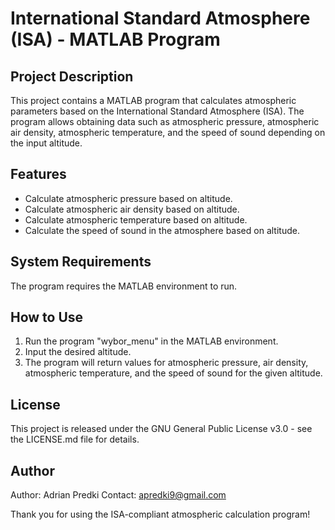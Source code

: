# International Standard Atmosphere (ISA) - MATLAB Program

## Project Description
This project contains a MATLAB program that calculates atmospheric parameters based on the International Standard Atmosphere (ISA). The program allows obtaining data such as atmospheric pressure, atmospheric air density, atmospheric temperature, and the speed of sound depending on the input altitude.

## Features
- Calculate atmospheric pressure based on altitude.
- Calculate atmospheric air density based on altitude.
- Calculate atmospheric temperature based on altitude.
- Calculate the speed of sound in the atmosphere based on altitude.

## System Requirements
The program requires the MATLAB environment to run.

## How to Use
1. Run the program "wybor_menu" in the MATLAB environment.
2. Input the desired altitude.
3. The program will return values for atmospheric pressure, air density, atmospheric temperature, and the speed of sound for the given altitude.

## License
This project is released under the GNU General Public License v3.0 - see the LICENSE.md file for details.

## Author
Author: Adrian Predki
Contact: apredki9@gmail.com

Thank you for using the ISA-compliant atmospheric calculation program!

